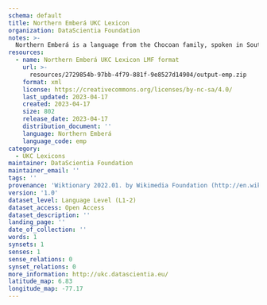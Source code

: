```yaml
---
schema: default
title: Northern Emberá UKC Lexicon
organization: DataScientia Foundation
notes: >-
  Northern Emberá is a language from the Chocoan family, spoken in South America. The UKC Lexicon of Northern Emberá is represented as a lexico-semantic network. It consists of words, word senses, synsets, as well as sense-level and synset-level relationships.
resources:
  - name: Northern Emberá UKC Lexicon LMF format
    url: >-
      resources/2729854b-97bb-4f79-881f-9e8527d14904/output-emp.zip
    format: xml
    license: https://creativecommons.org/licenses/by-nc-sa/4.0/
    last_updated: 2023-04-17
    created: 2023-04-17
    size: 802
    release_date: 2023-04-17
    distribution_document: ''
    language: Northern Emberá
    language_code: emp
category:
  - UKC Lexicons
maintainer: DataScientia Foundation
maintainer_email: ''
tags: ''
provenance: 'Wiktionary 2022.01. by Wikimedia Foundation (http://en.wiktionary.org); Princeton WordNet 2.1 by Princeton University (https://wordnet.princeton.edu)'
version: '1.0'
dataset_level: Language Level (L1-2)
dataset_access: Open Access
dataset_description: ''
landing_page: ''
date_of_collection: ''
words: 1
synsets: 1
senses: 1
sense_relations: 0
synset_relations: 0
more_information: http://ukc.datascientia.eu/
latitude_map: 6.83
longitude_map: -77.17
---
```

